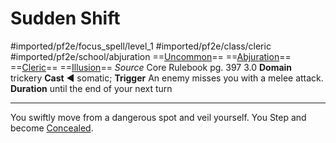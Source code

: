 # Sudden Shift
#imported/pf2e/focus_spell/level_1 #imported/pf2e/class/cleric #imported/pf2e/school/abjuration 
==[Uncommon](uncommon.md)== ==[Abjuration](abjuration.md)== ==[Cleric](rules/traits/cleric.md)== ==[Illusion](illusion.md)==
*Source* Core Rulebook pg. 397 3.0
**Domain** trickery
**Cast** ◄ somatic; **Trigger** An enemy misses you with a melee attack.
**Duration** until the end of your next turn

---
You swiftly move from a dangerous spot and veil yourself. You Step and become [Concealed](../../../Conditions/Concealed.md).